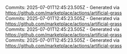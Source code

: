 Commits: 2025-07-01T12:45:23.505Z - Generated via https://github.com/marketplace/actions/artificial-grass
<br>
Commits: 2025-07-01T12:45:23.505Z - Generated via https://github.com/marketplace/actions/artificial-grass
<br>
Commits: 2025-07-01T12:45:23.505Z - Generated via https://github.com/marketplace/actions/artificial-grass
<br>
Commits: 2025-07-01T12:45:23.505Z - Generated via https://github.com/marketplace/actions/artificial-grass
<br>
